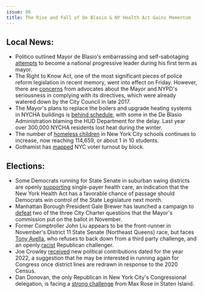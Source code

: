 ```yaml
---
issue: 86
title: The Rise and Fall of De Blasio & NY Health Act Gains Momentum
---
```


## Local News:
-   Politico outlined Mayor de Blasio's embarrassing and self-sabotaging [attempts](https://www.politico.com/states/new-york/city-hall/story/2018/10/18/fiasco-the-short-life-and-ignominious-death-of-de-blasios-national-progressive-agenda-656961) to become a national progressive leader during his first term as mayor.
-   The Right to Know Act, one of the most significant pieces of police reform legislation in recent memory, went into effect on Friday. However, there are [concerns](http://www.gothamgazette.com/city/8004-questions-linger-as-right-to-know-act-goes-into-effect) from advocates about the Mayor and NYPD's seriousness in complying with its directives, which were already watered down by the City Council in late 2017.
-   The Mayor's plans to replace the boilers and upgrade heating systems in NYCHA buildings is [behind schedule](http://www.nydailynews.com/new-york/ny-metro-nycha-heat-outage-fix-plan-20181018-story.html), with some in the De Blasio Administration blaming the HUD Department for the delay. Last year over 300,000 NYCHA residents lost heat during the winter.
-   The number of [homeless children](https://www.nytimes.com/2018/10/15/nyregion/homeless-students-nyc-schools-record.html?rref=collection%2Fsectioncollection%2Fnyregion&action=click&contentCollection=nyregion&region=rank&module=package&version=highlights&contentPlacement=1&pgtype=sectionfront) in New York City schools continues to increase, now reaching 114,659, or about 1 in 10 students.
-   Gothamist has [mapped](https://project.gothamist.com/voter-turnout/?utm_medium=partnersite&utm_source=gothamist&utm_campaign=homepagelink) NYC voter turnout by block.

## Elections:
-   Some Democrats running for State Senate in suburban swing districts are openly [supporting](http://www.gothamgazette.com/state/7995-despite-lack-of-support-from-cuomo-democrats-in-swing-districts-run-on-not-from-single-payer-health-care) single-payer health care, an indication that the New York Health Act has a favorable chance of passage should Democrats win control of the State Legislature next month.
-   Manhattan Borough President Gale Brewer has launched a campaign to [defeat](http://www.gothamgazette.com/city/8000-brewer-creates-committee-to-oppose-charter-revision-proposals) two of the three City Charter questions that the Mayor's commission put on the ballot in November.
-   Former Comptroller John Liu appears to be the front-runner in November's District 11 State Senate (Northeast Queens) race, but faces [Tony Avella](http://gothamist.com/2018/10/16/tony_avella_john_liu_election.php), who refuses to back down from a third party challenge, and an openly [racist](http://gothamist.com/2018/10/17/paladino_queens_proud_boys.php) Republican challenger.
-   Joe Crowley [received](https://www.crainsnewyork.com/politics/contributions-dated-2022-may-give-clue-crowleys-future) new political contributions dated for the year 2022, a suggestion that he may be interested in running again for Congress once district lines are redrawn in response to the 2020 Census.
-   Dan Donovan, the only Republican in New York City's Congressional delegation, is facing a [strong challenge](http://gothamist.com/2018/10/18/dan_donovan_max_rose_congress.php) from Max Rose in Staten Island.
